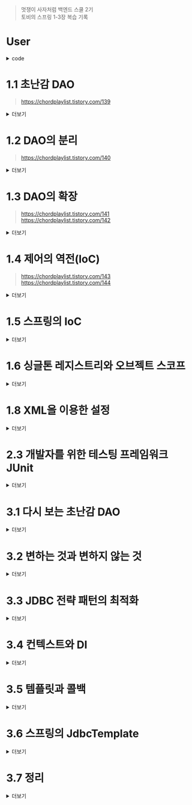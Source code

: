 >멋쟁이 사자처럼 백엔드 스쿨 2기<br>
토비의 스프링 1-3장 복습 기록

# User
<details>
<summary> code </summary>

```java
public class User {
    private String id;
    private String name;
    private String password;

    public User(String id, String name, String password) {
        this.id = id;
        this.name = name;
        this.password = password;
    }

    public String getId() {
        return id;
    }

    public void setId(String id) {
        this.id = id;
    }

    public String getName() {
        return name;
    }

    public void setName(String name) {
        this.name = name;
    }

    public String getPassword() {
        return password;
    }

    public void setPassword(String password) {
        this.password = password;
    }
```

</details>

# 1.1 초난감 DAO
> https://chordplaylist.tistory.com/139
<details>
<summary> 더보기 </summary>

## JDBC 순서
- DB 연결을 위한 Connection 을 가져온다.
- SQL을 담은 Statement 또는 PreparedStatement를 만든다.
- 만들어진 Statement 를 실행한다.
- 조회의 경우 SQL 쿼리의 실행 결과를 ResultSet으로 받아서 
정보를 저장할 오브젝트(여기서는 user)에 옮겨준다.
- 작업 중에 생성된 Connection, Statement, ResultSet 같은 리소스는 
작업을 마친 후 반드시 닫아준다.
- JDBC API가 만들어내는 예외(exception)를 잡아서 직접 처리하거나, 
메소드에 throws를 선언해서 예외가 발생하면 메소드 밖으로 던지게 한다.


## Class.ForName 수정사항
- "com.mysql.jdbc.Driver" - > "com.mysql.cj.jdbc.Driver"
</details>

# 1.2 DAO의 분리
> https://chordplaylist.tistory.com/140
<details>
<summary> 더보기 </summary>

## UserDao의 관심사항
- DB와 연결을 위한 커넥션을 어떻게 가져올까?
- 사용자 등록을 위해 DB에 보낼 SQL 문장을 담을 Statement를 만들고 실행하는 것
- 작업이 끝나면 사용한 리소스인 Statement와 Connection 오브젝트를 닫아줘서 소중한 공유 리소스를 시스템에 돌려주는 것


## Commit
#### [COMMIT!] 중복 코드의 메소드 추출
#### [COMMIT!] DB 커넥션 만들기의 독립
  - [COMMIT!] 상속을 위한 확장
    - 상속이 문제가 된다.
    - 자바는 다중 상속을 허용하지 않음.
    - 상하위 클래스의 관계가 밀접
</details>

# 1.3 DAO의 확장
> https://chordplaylist.tistory.com/141 <br>
> https://chordplaylist.tistory.com/142
<details>
<summary> 더보기 </summary>

## Commit
#### [COMMIT!] 클래스의 분리
- SimpleConnectionMaker 클래스 생성
  - 상속을 이용한 방식을 사용하지 않으니 추상 클래스로 만들지 않는다.
- UserDao가 SimpleConnectionMaker에 종속되어 자유로운 확장이 불가
#### [COMMIT!] 인터페이스 도입
- 초기에 한 번 어떤 클래스의 오브젝트를 사용할지를 결정하는 생성자의 코드는 제거되지 않고 남아있다.
- 다시 원점, 자유로운 DB 커넥션 확장 기능을 가진 UserDao를 제공할 수 없다.
#### [COMMIT!] 관계 설정 책임의 분리
- 클래스 사이의 관계는 코드에 다른 클래스 이름이 나타나기 때문에 만들어지는 것.
- 하지만 오브젝트 사이의 관계는 그렇지 않다.
- 코드에서는 특정 클래스를 전혀 알지 못하더라도 해당 클래스가 구현한 인터페이스를 사용했다면, 그 클래스의 오브젝트를 인터페이스 타입으로 받아서 사용할 수 있다.
</details>

# 1.4 제어의 역전(IoC)
> https://chordplaylist.tistory.com/143 <br>
> https://chordplaylist.tistory.com/144
<details>
<summary> 더보기 </summary>

## Commit
#### [COMMIT!] 오브젝트 팩토리
- [COMMIT!] 팩토리
  - 객체의 생성 방법을 결정하고 만들어진 오브젝트를 돌려주는 것.
  - UserDaoTest는 이제 UserDao가 어떻게 만들어지는지, 초기화되는지 신경쓰지 않고 팩토리로 UserDao 오브젝트를 받아, 자기 관심사인 테스트를 위해 활용하면 된다.
#### [COMMIT!] 오브젝트 팩토리의 활용
- 어떤 ConnectionMaker를 구현 클래스를 사용할지를 결정하는 기능이 중복.
- 중복 문제를 해결하기 위해서는 분리하는 방법이 가장 좋다.
#### [COMMIT!] 제어권 이전을 통한 제어관계 역전
- 제어의 역전, 간단히 프로그램의 제어 흐름 구조가 뒤바뀌는 것
- 오브젝트가 자신이 사용할 오브젝트를 스스로 선택하지 않는다. 당연히 생성하지도 않는다.
</details>

# 1.5 스프링의 IoC
<details>
<summary> 더보기 </summary>

## Commit
#### [COMMIT!] 오브젝트 팩토리를 이용한 스프링 IoC
- [COMMIT!] 애플리케이션 컨텍스트와 설정정보
    - 빈
      - 스프링이 제어권을 가지고 직접 만들고 관계를 부여하는 오브젝트 빈(Bean)
      - 오브젝트 단위의 애플리케이션 컴포넌트
      - 스프링 컨테이너가 생성과 관계설정, 사용 등을 제어해주는 제어의 역전이 적용된 오브젝트
    - 빈의 생성과 관계설정 같은 제어를 담당하는 IoC 오브젝트를 빈 팩토리라고 부른다.
    - 보통 빈 팩토리보다는 이를 좀 더 확장한 애플리케이션 컨텍스트를 주로 사용
- [COMMIT!] DaoFactory를 사용하는 애플리케이션 컨텍스트

#### [COMMIT!] 애플리케이션 컨텍스트의 동작 방식
- 클라이언트는 구체적인 팩토리 클래스를 알 필요가 없다.
  - 애플리케이션 컨텍스트를 이용하면 일관된 방식으로 원하는 오브젝ㅌ르르 가져올 수 있따.
- 애플리케이션 컨텍스트는 종합 IoC 서비스를 제공
- 애플리케이션 컨텍스트는 빈을 검색하는 다양한 방법 제공

</details>

# 1.6 싱글톤 레지스트리와 오브젝트 스코프
<details>
<summary> 더보기 </summary>

## Commit
#### [COMMIT!] 싱글톤 레지스트리로서의 애플리케이션 컨텍스트
- 애플리케이션 컨텍스트는 싱글톤을 저장하고 관리하는 싱글톤 레지스트리기도 하다.
- [COMMIT!] 서버 애플리케이션과 싱글톤
  - 서블릿 클래스당 하나의 오브젝트만 만들어주고, 사용자의 요청을 담당하는 여러 스레드에서 하나의 오브젝트를 공유해 동시 사용.
  - 애플리케이션 안에 제한된 수, 대개 한 개의 오브젝트만 만들어서 사용하는것이 싱글톤 패턴의 원리.
- [COMMIT!] 싱글톤 패턴의 한계

</details>

# 1.8 XML을 이용한 설정
<details>
<summary> 더보기 </summary>

## Commit
#### [COMMIT!] DataSource 인터페이스로 변환
- [COMMIT!] DataSource 인터페이스 적용
- [COMMIT!] 자바 코드 설정 방식

</details>

# 2.3 개발자를 위한 테스팅 프레임워크 JUnit
<details>
<summary> 더보기 </summary>

## Commit
#### [COMMIT!] 테스트 결과의 일관성
- [COMMIT!] DeleteAll()의 getCount() 추가
  - [COMMIT!] deleteAll()
    - USER 테이블의 모든 레코드를 삭제
  - [COMMIT!] getCount()
      - USER 테이블의 레코드 갯수를 반환
- [COMMIT!] DeleteAll()과 getCount()의 테스트

#### [COMMIT!] 포괄적인 테스트
- [COMMIT!] getCount()테스트
- [COMMIT!] addAndGet() 테스트 보완
  - User 하나를 더 추가해서 두 개의 User를 add()하고, 각 User의 id를 파라미터로 전달해서 get()을 실행
- [COMMIT!] get()예외조건에 대한 테스트
  - get() 메소드에 전달된 id 값에 해당하는 사용자 정보가 없을 때,
  - Junit에서 예외 조건 테스트 위한 방법 제공.
    - assertThrows(EmptyResultDataAccessException.class, ()->{ });
- [COMMIT!] 테스트를 성공시키기 위한 코드의 수정
- [COMMIT!] 포괄적인 테스트
  - 항상 네거티브 테스트를 먼저 만들어라.
</details>

# 3.1 다시 보는 초난감 DAO
<details>
<summary> 더보기 </summary>

## Commit
#### [COMMIT!] 예외처리 기능을 갖춘 DAO
- [COMMIT!] JDBC 수정 기능의 예외처리 코드
  - PreparedStatement를 처리하는 중 예외가 발생하면, 메소드 실행을 끝마치지 못하면서 Connection과 PreparedStatement의 close() 메소드가 실행되지 않아서 제대로 리소스가 반환되지 않을 수 있다.
- [COMMIT!] _JDBC 조회 기능의 예외처리 코드_
  - ResultSet 추가

</details>

# 3.2 변하는 것과 변하지 않는 것
<details>
<summary> 더보기 </summary>

## Commit
#### [COMMIT!] JDBC try/catch/finally 코드의 문제점
- 2중으로 중첩 및 모든 메소드마다 반복되는 상황
#### [COMMIT!] 분리와 재사용을 위한 디자인 패턴 적용
- [COMMIT!] 메소드 추출
  - 변하는 부분을 메소드로 빼는 것.
- [COMMIT!] 템플릿 메소드 패턴의 적용
    - 개방 폐쇄 원칙을 그럭저럭 지키는 구조
    - 하지만 템플릿 메소드 패턴으로의 접근 제한이 많다.
- [COMMIT!] 전략 패턴의 적용
  - 오브젝트를 아예 둘로 분리하고 클래스 레벨에서는 인터페이스를 통해서만 의존하도록 만드는 전략 패턴
  - 컨텍스트가 StatementStrategy 인터페이스뿐 아니라 특정 구현 클래스인 DeleteAllStatement를 직접 알고 있다는 건, 전략 패턴에도 OCP에도 잘 들어맞는다고 볼 수 없다.
- [COMMIT!] DI 적용을 위한 클라이언트/컨텍스트 분리
  - 의존관계와 책임으로 볼 때 이상적인 클라이언트/컨텍스트 관계를 갖고 있다.
  - 클라이언트가 컨텍스트가 사용할 전략을 정해서 전달하는 면에서 DI구조라고 이해할 수도 있다.
</details>

# 3.3 JDBC 전략 패턴의 최적화
<details>
<summary> 더보기 </summary>

## Commit
#### [COMMIT!] 전략 클래스의 추가 정보
- User 타입 오브젝트를 AddStatement의 생성자를 통해 제공
#### [COMMIT!] 전략과 클라이언트의 동거
- 두가지 불만
  - DAO 메소드마다 새로운 StatementStrategy 구현 클래스를 만들어야 하는 점
  - DAO 메소드에서 StatementStrategy에 전달할 User와 같은 부가적인 정보가 있는 경우, 이를 위해 오브젝트를 전달받는 생성자와 이를 저장해둘 인스턴스 변수를 번거롭게 만들어야 한다는 점.
- [COMMIT!] 로컬 클래스
  - AddStatement가 사용될 곳이 하나라면, 클래스 파일이 하나 줄고, 메소드 안에서 PreparedStatement 생성 로직을 함께 볼 수 있으니 코드를 이해하기도 좋다.
  - 내부 클래스이므로 선언된 곳의 정보에 접근할 수 있다.
- [COMMIT!] 익명 내부 클래스
</details>

# 3.4 컨텍스트와 DI
<details>
<summary> 더보기 </summary>

## Commit
#### [COMMIT!] JdbcContext의 분리
- [COMMIT!] 클래스의 분리
  - JdbcContext가 DataSource에 의존하고 있으므로 DataSource 타입빈을 DI 받을 수 있게 해줘야 한다.
- [COMMIT!] 빈 의존관계 변경
  - 스프링의 DI는 기본적으로 인터페이스를 사이에 두고 의존 클래스를 바꿔서 사용하는 게 목적
  - 이 경우 JdbcContext는 그 자체로 독립적인 JDBC 컨텍스트를 제공해주는 서비스 오브젝트로서 의미가 있을 뿐, 구현 방법이 바귈 가능성은 없다
  - 따라서 인터페이스를 구현하도록 만들지 않음. UserDao와 JdbcContext는 인터페이스를 사이에 두지 않고 DI를 적용하는 특별 구조
</details>

# 3.5 템플릿과 콜백
<details>
<summary> 더보기 </summary>
UserDao와 StatementStrategy, JdbcContext를 이용해 만든 코드는 일종의 전략 패턴이 적용 된 것.
복잡하지만 바뀌지 않는 일정한 패턴을 갖는 작업 흐름이 존재하고 그 중 일부만 자주 바꿔서 사용해야 하는 경우에 적합한 구조
전략 패턴의 기본 구조에 익명 내부 클래스를 활용한 방식이며 이런 방식을 스프링에서는 템플릿/콜백 패턴 이라고 부른다.

## Commit
#### [COMMIT!] 템플릿/콜백의 동작 원리
- [COMMIT!] 템플릿/콜백의 특징
  - 템플릿/콜백 패턴의 콜백은 보통 단일 메소드 인터페이스 사용
#### [COMMIT!] 편리한 콜백의 재활용
- DAO 메소드에서 매번 익명 내부 클래스를 사용하기 때문에 상대적으로 코드를 작성하고 읽기가 불편
- [COMMIT!] 콜백의 분리와 재활용
  - 복잡한 익명 내부 클래스인 콜백을 직접 만들 필요조차 사라짐.
- [COMMIT!] 콜백과 템플릿의 결합
  - 일반적으로는 성격이 다른 코드들은 가능한 한 분리하는 편이 낫지만, 하나의 목적을 위해 서로 긴밀하게 연관되어 동작하는 응집력이 강한 코드들이기 때문에 한 군데 모여 있는 게 유리하다.
</details>

# 3.6 스프링의 JdbcTemplate
<details>
<summary> 더보기 </summary>
스프링에서 제공하는 JdbcTemplate는 JdbcContext와 유사하지만 훨씬 강력하고 편리한 기능을 제공한다.

## Commit
#### [COMMIT!] update()
#### [COMMIT!] queryForInt() -> quryForObject()로 대체
- [COMMIT!] getCount()
#### [COMMIT!] quryForObject()
- [COMMIT!] get()
  - ResultSetExtractor 콜백 대신 RowMapper 콜백 사용
  - 둘 다 템플릿으로부터 ResultSet을 전달받고, 필요한 정보를 추출하여 리턴
  - ResultSetExtractor는 Resultset을 한 번 전달받아 알아서 추출작없을 모두 진행, 최종 결과만 리턴
  - RowMapper는 ResultSet의 로우 하나를 매핑하기 위해 사용되기 때문에 여러번 호출
#### [COMMIT!] query()
- [COMMIT!] 기능 정의와 테스트 작성
- [COMMIT!] query() 템플릿을 이용하는 getAll() 구현
#### [COMMIT!] 재사용 가능한 콜백의 분리
- [COMMIT!] DI를 위한 코드 정리
  - 필요 없어진 DataSource 인스턴스 변수 제거.
  - 단지 JdbcTemplate을 생성하면서 직접 DI 해주기 위해 필요한 DataSource를 전달받아야하므로 수정자 메소드만 남겨놓는다.
- [COMMIT!] 중복제거
- [COMMIT!] 템플릿/콜백 패턴과 UserDao
  - UserDao에는 User정보를 DB에 넣거나 가져오거나 조작하는 방법에 대한 핵심적인 로직만 담겨있다.
  만약 사용할 테이블 필드 정보가 바뀌면 UserDao의 거의 모든 코드가 함께 바뀐다. 따라서 응집도가 높다고 볼 수 있다.
  - JDBC API를 사용하는 방식, 예외처리, 리소스의 반납, DB연결을 어떻게 가져올지에 관한 책임과 관심은 모두 JdbcTemplate에게 있다. 따라서 변경이 일어난다고 해도 UserDao 코드에는 아무런 영향을 주지 않는다.
  그런 면에서 책임이 다른 코드와는 낮은 결합도를 유지하고 있다.

### 두 가지 욕심을 내고 싶은 부분
- userMapper가 인스턴스 변수로 설정되어 있고, 한 번 만들어지면 변경되지 않는 프로퍼티와 같은 성격을 띠고 있으니 아예 UserDao 빈의 DI용 프로퍼티를 만드는 것은?
- DAO 메소드에서 사용하는 SQL문장을 UserDao 코드가 아니라 외부 리소스에 담고 이를 읽어와 사용하게 하는 것.

</details>

# 3.7 정리
<details>
<summary> 더보기 </summary>

- JDBC와 같은 예외가 발생할 가능성이 있으며 공유 리소스의 반환이 필요한 코드는 반드시 try/catch/finally 블록으로 관리
- 일정한 작업 흐름이 반복되면서 일부 기능만 바뀌는 코드가 존재한다면 전략 패턴을 적용한다. 바뀌지 않는 부분은 컨텍스트로, 바뀌는 부분은 전략으로 만들고 인터페이스를 통해 유연하게 전략을 변경할 수 있도록 구성한다.
- 같은 애플리케이션 안에서 여러 가지 종류의 전략을 다이나믹하게 구성하고 사용해야한다면 컨텍스르를 이용하는 클라이언트 메소드에서 직접 전략을 정의하고 제공하게 만든다.
- 클라이언트 메소드 안에 익명 내부 클래스를 사용해서 전략 오브젝트를 구현하면 코드도 간결해지고 메소드의 정보를 직접 사용할 수 있어서 편리하다.
- 컨텍스트가 하나 이상의 클라이언트 오브젝트에서 사용된다면 클래스를 분리해서 공유하도록 만든다.
- 컨텍스트는 별도의 빈으로 등록해서 DI 받거나 클라이언트 클래스에서 지겆ㅂ 생성해서 사용한다. 클래스 내부에서 컨텍스트를 사용할 때 컨텍스트가 의존하는 외부의 오브젝트가 있다면 코드를 이용해서 직접 DI 해줄 수 있다.
- 단일 전략 메소드를 갖는 전략 패턴이면서 익명 내부 클래스를 사용해서 매번 전략을 새로 만들어 사용하고, 컨텍스트 호출과 동시에 전략 DI를 수행하는 방식을 템플릿/콜백 패턴이라고 한다.
- 콜백의 코드에도 일정한 패턴이 반복된다면 콜백을 템플릿에 넣고 재활용하는 것이 편리하다.
- 템플릿과 콜백의 타입이 다양하게 바뀔 수 있다면 제네릭스를 이용한다.
- 스프링은 JDBC 코드 작성을 위해 JdbcTemplate을 기반으로 하는 다양한 템플릿과 콜백을 제공한다.
- 템플릿은 한 번에 하나 이상의 콜백을 사용할 수도 있고, 하나의 콜백을 여러 번 호출할 수도 있다.
- 템플릿/콜백을 설계할 때는 템플릿과 콜백 사이에 주고받는 정보게 관심을 둬야 한다.
</details>
